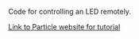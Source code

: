 Code for controlling an LED remotely.

[Link to Particle website for tutorial](https://docs.particle.io/guide/getting-started/examples/photon/#control-leds-over-the-39-net)
